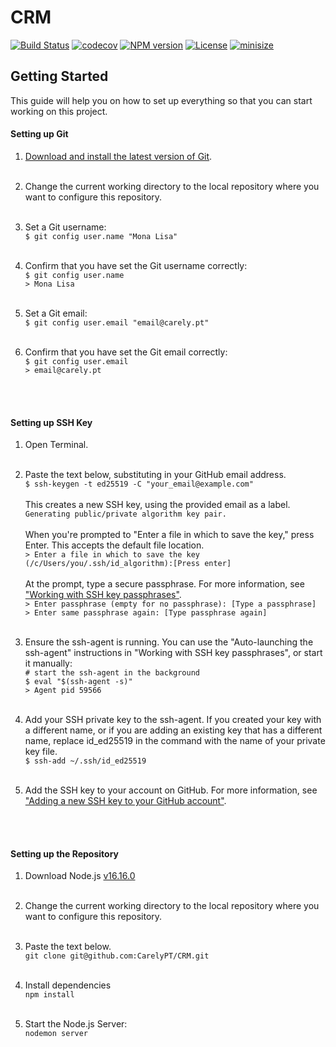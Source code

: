 # CRM

[![Build Status][action-image]][action-url]
[![codecov][codecov-image]][codecov-url]
[![NPM version][npm-image]][npm-url]
[![License][license-image]][license-url]
[![minisize][min-image]][min-url]


[action-image]: https://github.com/mikbry/material-ui-color/workflows/Build%20and%20Deploy/badge.svg
[action-url]: https://carely.pt

[codecov-image]: https://codecov.io/gh/mikbry/material-ui-color/branch/master/graph/badge.svg?token=K4P0vnM5fh
[codecov-url]: https://codecov.io/gh/mikbry/material-ui-color

[npm-image]: https://img.shields.io/npm/v/material-ui-color.svg
[npm-url]: https://npmjs.org/package/material-ui-color

[license-image]: https://img.shields.io/github/license/mikbry/material-ui-color
[License-url]:""https://github.com/mikbry/material-ui-color/blob/master/LICENSE""

[min-image]:https://badgen.net/bundlephobia/min/material-ui-color
[min-url]:https://bundlephobia.com/result?p=material-ui-color



## Getting Started  

This guide will help you on how to set up everything so that you can start working on this project. 
<br>

#### Setting up Git
1) [Download and install the latest version of Git](https://git-scm.com/downloads). <br> <br>

2) Change the current working directory to the local repository where you want to configure this repository. <br> <br>

3) Set a Git username:\
`$ git config user.name "Mona Lisa"` <br> <br>

4) Confirm that you have set the Git username correctly:\
`$ git config user.name`\
`> Mona Lisa` <br> <br>

5) Set a Git email:\
`$ git config user.email "email@carely.pt"` <br> <br>

6) Confirm that you have set the Git email correctly:\
`$ git config user.email`\
`> email@carely.pt` <br> <br>

<br>

#### Setting up SSH Key


1) Open Terminal.  <br> <br>
 
2) Paste the text below, substituting in your GitHub email address.\
`$ ssh-keygen -t ed25519 -C "your_email@example.com"`
\
\
This creates a new SSH key, using the provided email as a label.\
`Generating public/private algorithm key pair.`
\
\
When you're prompted to "Enter a file in which to save the key," press Enter. This accepts the default file location.\
`> Enter a file in which to save the key (/c/Users/you/.ssh/id_algorithm):[Press enter]`
\
\
At the prompt, type a secure passphrase. For more information, see ["Working with SSH key passphrases"](https://docs.github.com/en/authentication/connecting-to-github-with-ssh/working-with-ssh-key-passphrases).\
`> Enter passphrase (empty for no passphrase): [Type a passphrase]`\
`> Enter same passphrase again: [Type passphrase again]` <br> <br>


3) Ensure the ssh-agent is running. You can use the "Auto-launching the ssh-agent" instructions in "Working with SSH key passphrases", or start it manually:\
`# start the ssh-agent in the background`\
`$ eval "$(ssh-agent -s)"` \
`> Agent pid 59566` <br> <br>

4) Add your SSH private key to the ssh-agent. If you created your key with a different name, or if you are adding an existing key that has a different name, replace id_ed25519 in the command with the name of your private key file.\
`$ ssh-add ~/.ssh/id_ed25519` <br> <br>

5) Add the SSH key to your account on GitHub. For more information, see ["Adding a new SSH key to your GitHub account"](https://docs.github.com/en/authentication/connecting-to-github-with-ssh/adding-a-new-ssh-key-to-your-github-account). <br> <br>

<br>

#### Setting up the Repository

1) Download Node.js [v16.16.0](https://nodejs.org/en/download/releases/)<br> <br>

2) Change the current working directory to the local repository where you want to configure this repository. <br> <br>

3) Paste the text below.\
`git clone git@github.com:CarelyPT/CRM.git` <br> <br>

4) Install dependencies\
`npm install` <br> <br>

5) Start the Node.js Server:\
`nodemon server`

<br>












